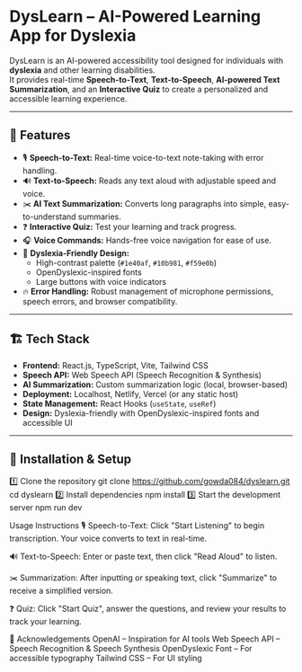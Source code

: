 # DysLearn – AI-Powered Learning App for Dyslexia

DysLearn is an AI-powered accessibility tool designed for individuals with **dyslexia** and other learning disabilities.  
It provides real-time **Speech-to-Text**, **Text-to-Speech**, **AI-powered Text Summarization**, and an **Interactive Quiz** to create a personalized and accessible learning experience.

---

## 🚀 Features

- 🎙️ **Speech-to-Text:** Real-time voice-to-text note-taking with error handling.
- 🔊 **Text-to-Speech:** Reads any text aloud with adjustable speed and voice.
- ✂️ **AI Text Summarization:** Converts long paragraphs into simple, easy-to-understand summaries.
- ❓ **Interactive Quiz:** Test your learning and track progress.
- 🎧 **Voice Commands:** Hands-free voice navigation for ease of use.
- 🎨 **Dyslexia-Friendly Design:**  
  - High-contrast palette (`#1e40af`, `#10b981`, `#f59e0b`)  
  - OpenDyslexic-inspired fonts  
  - Large buttons with voice indicators  
- 🔥 **Error Handling:** Robust management of microphone permissions, speech errors, and browser compatibility.

---

## 🏗️ Tech Stack

- **Frontend:** React.js, TypeScript, Vite, Tailwind CSS
- **Speech API:** Web Speech API (Speech Recognition & Synthesis)
- **AI Summarization:** Custom summarization logic (local, browser-based)
- **Deployment:** Localhost, Netlify, Vercel (or any static host)
- **State Management:** React Hooks (`useState`, `useRef`)
- **Design:** Dyslexia-friendly with OpenDyslexic-inspired fonts and accessible UI

---

## 🔧 Installation & Setup

1️⃣ Clone the repository
git clone https://github.com/gowda084/dyslearn.git
cd dyslearn
2️⃣ Install dependencies
npm install
3️⃣ Start the development server
npm run dev

Usage Instructions
🎙️ Speech-to-Text:
Click "Start Listening" to begin transcription. Your voice converts to text in real-time.

🔊 Text-to-Speech:
Enter or paste text, then click "Read Aloud" to listen.

✂️ Summarization:
After inputting or speaking text, click "Summarize" to receive a simplified version.

❓ Quiz:
Click "Start Quiz", answer the questions, and review your results to track your learning.

🌟 Acknowledgements
OpenAI – Inspiration for AI tools
Web Speech API – Speech Recognition & Speech Synthesis
OpenDyslexic Font – For accessible typography
Tailwind CSS – For UI styling




